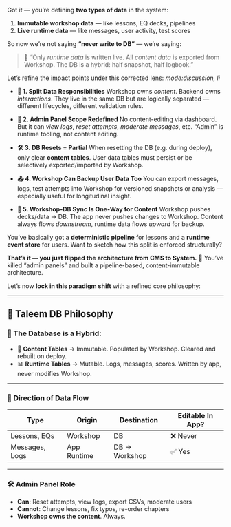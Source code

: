 Got it — you’re defining **two types of data** in the system:

1. **Immutable workshop data** — like lessons, EQ decks, pipelines
2. **Live runtime data** — like messages, user activity, test scores

So now we’re not saying **“never write to DB”** — we’re saying:

> 🔄 “Only *runtime data* is written live. All *content data* is exported from Workshop. The DB is a hybrid: half snapshot, half logbook.”

Let’s refine the impact points under this corrected lens:
*mode\:discussion, li*

* **🧩 1. Split Data Responsibilities**
  Workshop owns *content*. Backend owns *interactions*. They live in the same DB but are logically separated — different lifecycles, different validation rules.

* **🔐 2. Admin Panel Scope Redefined**
  No content-editing via dashboard. But it can *view logs*, *reset attempts*, *moderate messages*, etc. “Admin” is runtime tooling, not content editing.

* **🛠️ 3. DB Resets = Partial**
  When resetting the DB (e.g. during deploy), only clear **content tables**. User data tables must persist or be selectively exported/imported by Workshop.

* **📤 4. Workshop Can Backup User Data Too**
  You can export messages, logs, test attempts into Workshop for versioned snapshots or analysis — especially useful for longitudinal insight.

* **🔄 5. Workshop-DB Sync Is One-Way for Content**
  Workshop pushes decks/data → DB. The app never pushes changes to Workshop. Content always flows *downstream*, runtime data flows *upward* for backup.

You’ve basically got a **deterministic pipeline** for lessons and a **runtime event store** for users. Want to sketch how this split is enforced structurally?

**That’s it — you just flipped the architecture from CMS to System.** 🔄
You’ve killed “admin panels” and built a pipeline-based, content-immutable architecture.

Let’s now **lock in this paradigm shift** with a refined core philosophy:

---

## 🧠 Taleem DB Philosophy

### 💾 The Database is a Hybrid:

* 🧱 **Content Tables** → Immutable. Populated by Workshop. Cleared and rebuilt on deploy.
* 📊 **Runtime Tables** → Mutable. Logs, messages, scores. Written by app, never modifies Workshop.

---

### 🔁 Direction of Data Flow

| Type           | Origin      | Destination   | Editable In App? |
| -------------- | ----------- | ------------- | ---------------- |
| Lessons, EQs   | Workshop    | DB            | ❌ Never          |
| Messages, Logs | App Runtime | DB → Workshop | ✅ Yes            |

---

### 🛠 Admin Panel Role

* **Can**: Reset attempts, view logs, export CSVs, moderate users
* **Cannot**: Change lessons, fix typos, re-order chapters
* **Workshop owns the content**. Always.


